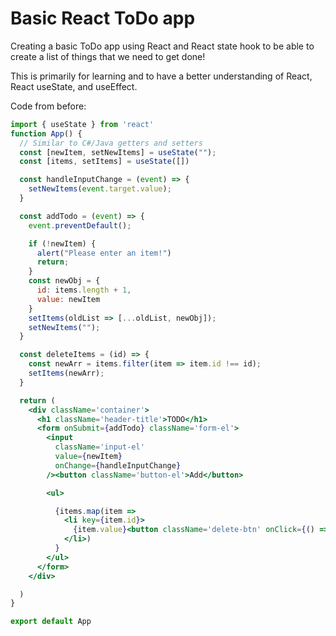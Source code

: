 # Basic React ToDo app

Creating a basic ToDo app using React and React state hook to be able to create a list of things that we need to get done!

This is primarily for learning and to have a better understanding of React, React useState, and useEffect. 

Code from before:

```jsx
import { useState } from 'react'
function App() {
  // Similar to C#/Java getters and setters
  const [newItem, setNewItems] = useState("");
  const [items, setItems] = useState([])

  const handleInputChange = (event) => {
    setNewItems(event.target.value);
  }

  const addTodo = (event) => {
    event.preventDefault();

    if (!newItem) {
      alert("Please enter an item!")
      return;
    }
    const newObj = {
      id: items.length + 1,
      value: newItem
    }
    setItems(oldList => [...oldList, newObj]);
    setNewItems("");
  }

  const deleteItems = (id) => {
    const newArr = items.filter(item => item.id !== id);
    setItems(newArr);
  }

  return (
    <div className='container'>
      <h1 className='header-title'>TODO</h1>
      <form onSubmit={addTodo} className='form-el'>
        <input
          className='input-el'
          value={newItem}
          onChange={handleInputChange}
        /><button className='button-el'>Add</button>

        <ul>

          {items.map(item =>
            <li key={item.id}>
              {item.value}<button className='delete-btn' onClick={() => deleteItems(item.id)}>X</button>
            </li>)
          }
        </ul>
      </form>
    </div>

  )
}

export default App
```

